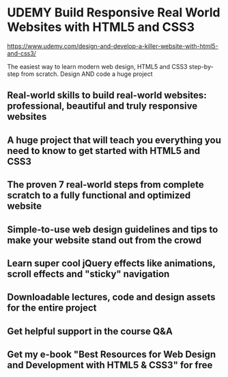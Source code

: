 # UDEMY Build Responsive Real World Websites with HTML5 and CSS3

https://www.udemy.com/design-and-develop-a-killer-website-with-html5-and-css3/

The easiest way to learn modern web design, HTML5 and CSS3 step-by-step from scratch. Design AND code a huge project

## Real-world skills to build real-world websites: professional, beautiful and truly responsive websites
## A huge project that will teach you everything you need to know to get started with HTML5 and CSS3
## The proven 7 real-world steps from complete scratch to a fully functional and optimized website
## Simple-to-use web design guidelines and tips to make your website stand out from the crowd
## Learn super cool jQuery effects like animations, scroll effects and "sticky" navigation
## Downloadable lectures, code and design assets for the entire project
## Get helpful support in the course Q&A
## Get my e-book "Best Resources for Web Design and Development with HTML5 & CSS3" for free